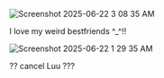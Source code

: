 ![Screenshot 2025-06-22 3 08 35 AM](https://github.com/user-attachments/assets/a2d23306-bd2c-463c-9b4c-32981e37424d)

I love my weird bestfriends ^_^!!

![Screenshot 2025-06-22 1 29 35 AM](https://github.com/user-attachments/assets/8b8531e7-3177-4c89-8c48-d818dc0529ba)


?? cancel Luu ???
